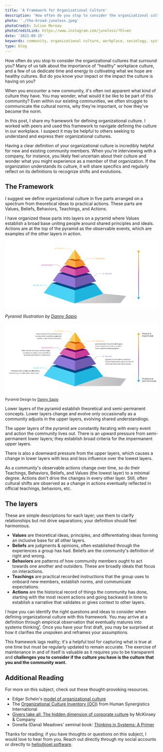 ```yaml
---
title: 'A Framework for Organizational Culture'
description: 'How often do you stop to consider the organizational cultures that surround you? Having a clear definition of your organizational culture is incredibly helpful for new and existing community members. In this post, I share a framework to help you identify the representative parts of a culture. I define culture in five parts arranged on a spectrum from theoretical ideas to practical actions to help you identify the right questions and ideas to consider when defining organizational culture.'
photo: './the-broad-junoless.jpeg'
photoCredit: Julien Moreau
photoCreditLink: https://www.instagram.com/junoless/?hl=en
date: '2021-09-15'
keywords: community, organizational culture, workplace, sociology, systems thinking, edgar schein, values, beliefs, behaviors, teachings, actions
type: blog
---
```


How often do you stop to consider the organizational cultures that surround you? Many of us talk about the importance of "healthy" workplace culture, and a few of us dedicate time and energy to cultivating what we hope are healthy cultures. But do you know your impact or the impact the culture is having on you?

When you encounter a new community, it's often not apparent what kind of culture they have. You may wonder, what would it be like to be part of this community? Even within our existing communities, we often struggle to communicate the cultural norms, why they're important, or how they've become the norm.

In this post, I share my framework for defining organizational culture. I worked with peers and used this framework to navigate defining the culture in our workplace. I suspect it may be helpful to others seeking to understand and express their organizational cultures.

Having a clear definition of your organizational culture is incredibly helpful for new and existing community members. When you're interviewing with a company, for instance, you likely feel uncertain about their culture and wonder what you might experience as a member of that organization. If the organization understands its culture, it will share specifics and regularly reflect on its definitions to recognize shifts and evolutions.

## The Framework

I suggest we define organizational culture in five parts arranged on a spectrum from theoretical ideas to practical actions. These parts are Values, Beliefs, Behaviors, Teachings, and Actions.

I have organized these parts into layers on a pyramid where Values establish a broad base uniting people around shared principles and ideals. Actions are at the top of the pyramid as the observable events, which are examples of the other layers in action.

<div class="show-dark-mode">
<div class="expand-xl">

![The culture framework as a pyramid](culture-pyramid-02.svg)

<em>Pyramid Illustration by [Danny Sapio](https://www.dannysapio.com/)</em>

</div>
</div>

<div class="show-light-mode">
<div class="expand-xl">

![The culture framework as a pyramid](culture-pyramid-01.svg)

<small>Pyramid Design by [Danny Sapio](https://www.dannysapio.com/)</small>

</div>
</div>

Lower layers of the pyramid establish theoretical and semi-permanent concepts. Lower layers change and evolve only occasionally as a community adjusts in the upper layers, evolving shared understandings.

The upper layers of the pyramid are constantly iterating with every event and action the community lives out. There is an upward pressure from semi-permanent lower layers; they establish broad criteria for the impermanent upper layers.

There is also a downward pressure from the upper layers, which causes a change in lower layers with less and less influence over the lowest layers.

As a community's observable actions change over time, so do their Teachings, Behaviors, Beliefs, and Values (the lowest layer) to a minimal degree. Actions don't drive the changes in every other layer. Still, often cultural shifts are observed as a change in actions eventually reflected in official teachings, behaviors, etc.

## The layers

These are simple descriptions for each layer; use them to clarify relationships but not drive separations; your definition should feel harmonious.

- **Values** are theoretical ideas, principles, and differentiating ideas forming an inclusive base for all other layers.
- **Beliefs** are judgments & opinions, often established through the experiences a group has had. Beliefs are the community's definition of right and wrong.
- **Behaviors** are patterns of how community members ought to act towards one another and outsiders. These are broadly ideals that focus on interactions.
- **Teachings** are practical recorded instructions that the group uses to onboard new members, establish norms, and communicate expectations.
- **Actions** are the historical record of things the community has done, starting with the most recent actions and going backward in time to establish a narrative that validates or gives context to other layers.

I hope you can identify the right questions and ideas to consider when defining organizational culture with this framework. You may arrive at a definition through empirical observation that eventually matures into systems thinking[¹](https://medium.com/workmatters/1-2-3-ideas-on-systems-thinking-stocks-and-flows-feedback-loops-and-leverage-points-d0703f08f958). Once you have your first draft, you may be surprised at how it clarifies the unspoken and reframes your assumptions.

This framework lags reality; it's a helpful tool for capturing what is true at one time but must be regularly updated to remain accurate. The exercise of maintenance in and of itself is valuable as it requires you to be transparent and **challenges you to consider if the culture you have is the culture that you and the community want.**

## Additional Reading

For more on this subject, check out these thought-provoking resources.

- Edgar Schein's [model of organizational culture](https://en.wikipedia.org/wiki/Edgar_Schein)
- The [Organizational Culture Inventory (OCI)](https://www.humansynergistics.com/docs/default-source/default-document-library/oci_product_info_sheet_v3-1_np.pdf) from Human Synergistics International
- [Givers take all: The hidden dimension of corporate culture](https://www.mckinsey.com/business-functions/organization/our-insights/givers-take-all-the-hidden-dimension-of-corporate-culture) by McKinsey & Company
- Donella (Dana) Meadows' seminal book: [Thinking in Systems: A Primer](https://www.amazon.com/Thinking-Systems-Donella-H-Meadows/dp/1603580557)

Thanks for reading; if you have thoughts or questions on this subject, I would love to hear from you. Reach out directly through my social accounts or directly to [hello@joel.software](mailto:hello@joel.software).
